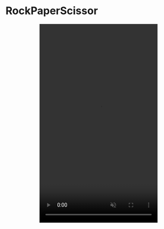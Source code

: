 # RockPaperScissor

<div align="center">
    <video width="320" height="540" controls loop autoplay muted> <source src="sample.mp4" type="video/mp4"> Your browser does not support the video tag. </video>
</div>
